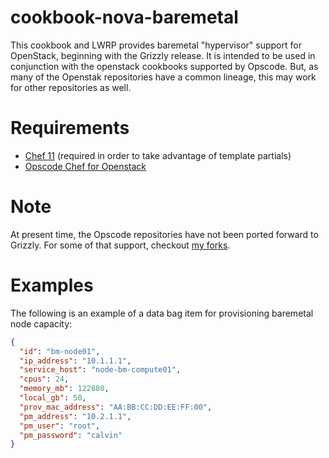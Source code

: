 cookbook-nova-baremetal
=======================

This cookbook and LWRP provides baremetal "hypervisor" support for OpenStack, beginning with the Grizzly release. It is intended to be used in conjunction with the openstack cookbooks supported by Opscode. But, as many of the Openstak repositories have a common lineage, this may work for other repositories as well.

Requirements
============
- [Chef 11](http://www.opscode.com/chef/install/) (required in order to take advantage of template partials)
- [Opscode Chef for Openstack](http://www.opscode.com/solutions/chef-openstack/)

Note
====

At present time, the Opscode repositories have not been ported forward to Grizzly.  For some of that support, checkout [my forks](http://github.com/craigtracey/openstack-chef-repo).

Examples
========
The following is an example of a data bag item for provisioning baremetal node capacity:
```json
{
  "id": "bm-node01",
  "ip_address": "10.1.1.1",
  "service_host": "node-bm-compute01",
  "cpus": 24,
  "memory_mb": 122880,
  "local_gb": 50,
  "prov_mac_address": "AA:BB:CC:DD:EE:FF:00",
  "pm_address": "10.2.1.1",
  "pm_user": "root",
  "pm_password": "calvin"
}
```
